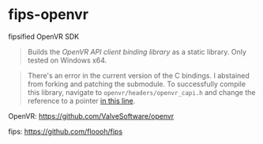 # fips-openvr

fipsified OpenVR SDK

> Builds the _OpenVR API client binding library_ as a static library. Only tested on Windows x64.

> There's an error in the current version of the C bindings. I abstained from forking and patching the submodule. To successfully compile this library, navigate to `openvr/headers/openvr_capi.h` and change the reference to a pointer [in this line](https://github.com/ValveSoftware/openvr/blob/master/headers/openvr_capi.h#L2300).

OpenVR: https://github.com/ValveSoftware/openvr

fips: https://github.com/floooh/fips
